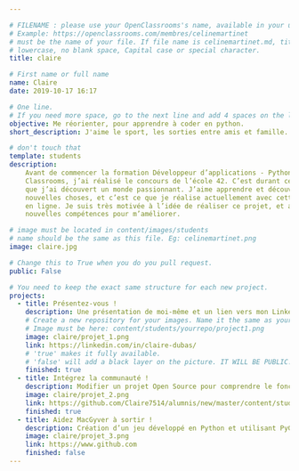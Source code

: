 ```yaml
---

# FILENAME : please use your OpenClassrooms's name, available in your url.
# Example: https://openclassrooms.com/membres/celinemartinet
# must be the name of your file. If file name is celinemartinet.md, title is celinemartinet.
# lowercase, no blank space, Capital case or special character.
title: claire

# First name or full name
name: Claire
date: 2019-10-17 16:17

# One line.
# If you need more space, go to the next line and add 4 spaces on the left, as in 'description'.
objective: Me réorienter, pour apprendre à coder en python.
short_description: J'aime le sport, les sorties entre amis et famille. J'aspire à devenir développeur.

# don't touch that
template: students
description:
    Avant de commencer la formation Développeur d’applications - Python sur Open
    Classrooms, j’ai réalisé le concours de l’école 42. C’est durant cette expérience 
    que j’ai découvert un monde passionnant. J’aime apprendre et découvrir de 
    nouvelles choses, et c’est ce que je réalise actuellement avec cette formation 
    en ligne. Je suis très motivée à l’idée de réaliser ce projet, et acquérir de 
    nouvelles compétences pour m’améliorer.

# image must be located in content/images/students
# name should be the same as this file. Eg: celinemartinet.png
image: claire.jpg

# Change this to True when you do you pull request.
public: False

# You need to keep the exact same structure for each new project.
projects:
  - title: Présentez-vous !
    description: Une présentation de moi-même et un lien vers mon LinkedIn.
    # Create a new repository for your images. Name it the same as your nickname and profile picture.
    # Image must be here: content/students/yourrepo/project1.png
    image: claire/projet_1.png
    link: https://linkedin.com/in/claire-dubas/
    # 'true' makes it fully available.
    # 'false' will add a black layer on the picture. IT WILL BE PUBLIC!
    finished: true
  - title: Intégrez la communauté !
    description: Modifier un projet Open Source pour comprendre le fonctionnement de Git, de Github et des pull requests. 
    image: claire/projet_2.png
    link: https://github.com/Claire7514/alumnis/new/master/content/students
    finished: true
  - title: Aidez MacGyver à sortir !
    description: Création d’un jeu développé en Python et utilisant PyGame.
    image: claire/projet_3.png
    link: https://www.github.com
    finished: false
---
```

